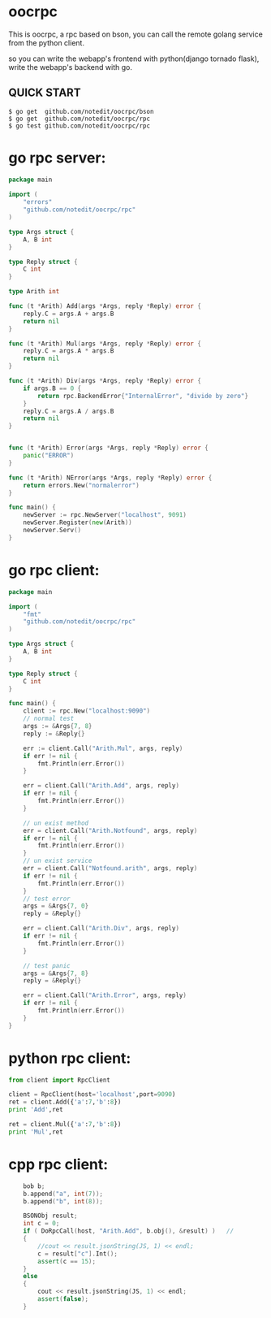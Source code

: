 # oocrpc

This is oocrpc, a rpc based on bson, you can call the remote golang service from the python client.

so you can write the webapp's frontend with python(django tornado flask), write the webapp's backend with go.

## QUICK START

    $ go get  github.com/notedit/oocrpc/bson
    $ go get  github.com/notedit/oocrpc/rpc
    $ go test github.com/notedit/oocrpc/rpc


# go rpc server:

```go
package main
                                                                                                                            
import (
    "errors"
    "github.com/notedit/oocrpc/rpc"
)

type Args struct {
    A, B int
}

type Reply struct {
    C int
}

type Arith int

func (t *Arith) Add(args *Args, reply *Reply) error {
    reply.C = args.A + args.B
    return nil
}

func (t *Arith) Mul(args *Args, reply *Reply) error {
    reply.C = args.A * args.B
    return nil
}

func (t *Arith) Div(args *Args, reply *Reply) error {
    if args.B == 0 {
        return rpc.BackendError{"InternalError", "divide by zero"}
    }
    reply.C = args.A / args.B
    return nil
}


func (t *Arith) Error(args *Args, reply *Reply) error {
    panic("ERROR")
}

func (t *Arith) NError(args *Args, reply *Reply) error {
    return errors.New("normalerror")
}

func main() {
    newServer := rpc.NewServer("localhost", 9091)
    newServer.Register(new(Arith))
    newServer.Serv()
}    
```

# go rpc client:

```go
package main

import (
    "fmt"
    "github.com/notedit/oocrpc/rpc"
)

type Args struct {
    A, B int
}

type Reply struct {
    C int
}

func main() {
    client := rpc.New("localhost:9090")
    // normal test
    args := &Args{7, 8}
    reply := &Reply{}

    err := client.Call("Arith.Mul", args, reply)
    if err != nil {
        fmt.Println(err.Error())
    }

    err = client.Call("Arith.Add", args, reply)
    if err != nil {
        fmt.Println(err.Error())
    }

    // un exist method
    err = client.Call("Arith.Notfound", args, reply)
    if err != nil {
        fmt.Println(err.Error())
    }
    // un exist service
    err = client.Call("Notfound.arith", args, reply)
    if err != nil {
        fmt.Println(err.Error())
    }
    // test error 
    args = &Args{7, 0}
    reply = &Reply{}

    err = client.Call("Arith.Div", args, reply)
    if err != nil {
        fmt.Println(err.Error())
    }

    // test panic
    args = &Args{7, 8}
    reply = &Reply{}

    err = client.Call("Arith.Error", args, reply)
    if err != nil {
        fmt.Println(err.Error())
    }
}                
```

# python rpc client:

```python
from client import RpcClient

client = RpcClient(host='localhost',port=9090)                                                                          
ret = client.Add({'a':7,'b':8})
print 'Add',ret

ret = client.Mul({'a':7,'b':8})
print 'Mul',ret
```

# cpp rpc client:
```cpp
	bob b;
	b.append("a", int(7));
	b.append("b", int(8));

	BSONObj result;
	int c = 0;
	if ( DoRpcCall(host, "Arith.Add", b.obj(), &result) )	//
	{
		//cout << result.jsonString(JS, 1) << endl;
		c = result["c"].Int();
		assert(c == 15);
	}
	else
	{
		cout << result.jsonString(JS, 1) << endl;
		assert(false);
	}
```
